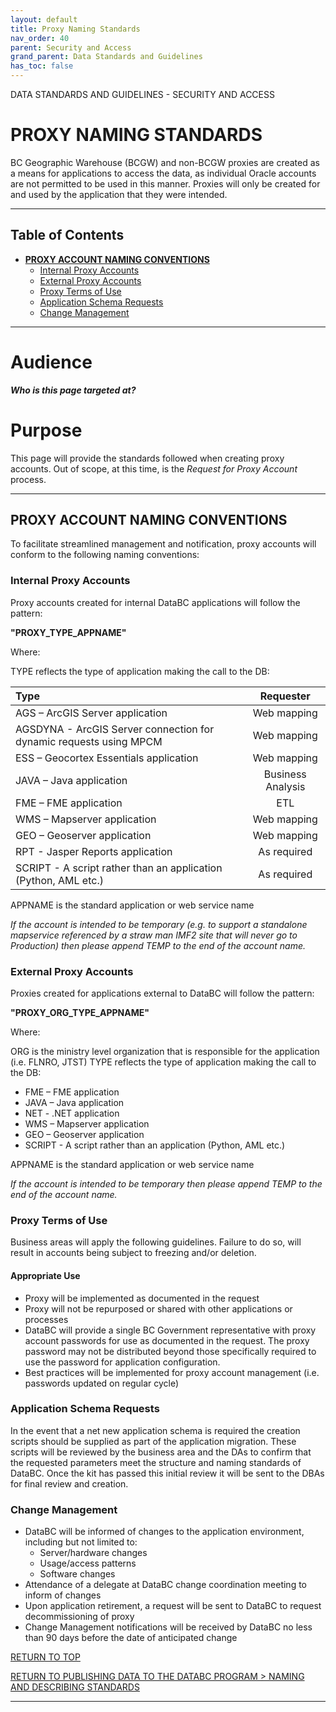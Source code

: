 ```yaml
---
layout: default
title: Proxy Naming Standards
nav_order: 40
parent: Security and Access
grand_parent: Data Standards and Guidelines
has_toc: false
---
```


DATA STANDARDS AND GUIDELINES - SECURITY AND ACCESS
# PROXY NAMING STANDARDS

BC Geographic Warehouse (BCGW) and non-BCGW proxies are created as a means for applications to access the data, as individual Oracle accounts are not permitted to be used in this manner. Proxies will only be created for and used by the application that they were intended. 

-----------------------
## Table of Contents
+ [**PROXY ACCOUNT NAMING CONVENTIONS**](#proxy-account-naming-conventions)
	+ [Internal Proxy Accounts](#internal-proxy-accounts)
	+ [External Proxy Accounts](#external-proxy-accounts)
	+ [Proxy Terms of Use](#proxy-terms-of-use)
	+ [Application Schema Requests](#application-schema-requests)
	+ [Change Management](#change-management)

-----------------------

# Audience

***Who is this page targeted at?*** 

# Purpose

This page will provide the standards followed when creating proxy accounts.  Out of scope, at this time, is the _Request for Proxy Account_ process. 

---------------------------------------------------------------------

## PROXY ACCOUNT NAMING CONVENTIONS

To facilitate streamlined management and notification, proxy accounts will conform to the following naming conventions: 

### Internal Proxy Accounts

Proxy accounts created for internal DataBC applications will follow the pattern: 

**"PROXY_TYPE_APPNAME"**

Where:

TYPE reflects the type of application making the call to the DB: 

| Type | Requester |
| :--- | :---: | 
| AGS – ArcGIS Server application    | Web mapping     | 
| AGSDYNA - ArcGIS Server connection for dynamic requests using MPCM     | Web mapping     | 
| ESS – Geocortex Essentials application      | Web mapping     | 
| JAVA – Java application     | Business Analysis     | 
| FME – FME application     | ETL     | 
| WMS – Mapserver application     | Web mapping     | 
| GEO – Geoserver application     | Web mapping     | 
| RPT - Jasper Reports application     | As required     | 
| SCRIPT - A script rather than an application (Python, AML etc.)      | As required     | 

APPNAME is the standard application or web service name

*If the account is intended to be temporary (e.g. to support a standalone mapservice referenced by a straw man IMF2 site that will never go to Production) then please append TEMP to the end of the account name.*

### External Proxy Accounts

 Proxies created for applications external to DataBC will follow the pattern: 

**"PROXY_ORG_TYPE_APPNAME"**

Where:

ORG is the ministry level organization that is responsible for the application (i.e. FLNRO, JTST)
 TYPE reflects the type of application making the call to the DB: 
   + FME – FME application 
   + JAVA – Java application 
   + NET - .NET application 
   + WMS – Mapserver application 
   + GEO – Geoserver application 
   + SCRIPT - A script rather than an application (Python, AML etc.) 


APPNAME is the standard application or web service name

*If the account is intended to be temporary then please append TEMP to the end of the account name.*

### Proxy Terms of Use

Business areas will apply the following guidelines. Failure to do so, will result in accounts being subject to freezing and/or deletion. 

#### Appropriate Use

   + Proxy will be implemented as documented in the request 
   + Proxy will not be repurposed or shared with other applications or processes 
   + DataBC will provide a single BC Government representative with proxy account passwords for use as documented in the request. The proxy password may not be distributed beyond those specifically required to use the password for application configuration. 
   + Best practices will be implemented for proxy account management (i.e. passwords updated on regular cycle) 

### Application Schema Requests

In the event that a net new application schema is required the creation scripts should be supplied as part of the application migration.  These scripts will be reviewed by the business area and the DAs to confirm that the requested parameters meet the structure and naming standards of DataBC.  Once the kit has passed this initial review it will be sent to the DBAs for final review and creation.

### Change Management

+ DataBC will be informed of changes to the application environment, including but not limited to:  
   + Server/hardware changes 
   + Usage/access patterns 
   + Software changes 
+ Attendance of a delegate at DataBC change coordination meeting to inform of changes 
+ Upon application retirement, a request will be sent to DataBC to request decommissioning of proxy 
+ Change Management notifications will be received by DataBC no less than 90 days before the date of anticipated change

[RETURN TO TOP][1]

[RETURN TO PUBLISHING DATA TO THE DATABC PROGRAM > NAMING AND DESCRIBING STANDARDS][2]

-------------------------------------------------------

[1]: #proxy-naming-standards
[2]: ../index.md#naming-and-describing-standards

